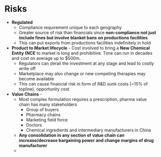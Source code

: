 # Risks
- **Regulated**
	- Compliance requirement unique to each geography
	- Greater source of risk than financials since **non-compliance not just include fines but involve blanket bans on productions facilities**
	- This can put exports from productions facilities indefinitely in hold
- **Product to Market lifecycle** - Cost involved to bring a **New Chemical Entity (NCE** to market is long and prohibitive. Time can run in decades and cost on average up to $500m. 
	- Regulators can derail the investment at any stage and lead to costly write off
	- Marketplace may also change or new competing therapies may become available
	- This can cause financial risk in form of R&D sunk costs (~15% of topline), opportunity cost
- **Value Chains** - 
	- Most complex formulation requires a prescription, pharma value chain has many stakeholders
		- Group of buyers
		- Pharmacy chains
		- Marketing field force
		- Doctors
		- Chemical ingredients and intermediary manufacturers in China
	- **Any consolidation in any section of value chain can increase/decrease bargaining power and change margins of drug manufacturer**
	- 


<!--stackedit_data:
eyJoaXN0b3J5IjpbMzM5OTM5Mzg4LDIxMzMwODg0NDQsLTQzNj
YzMTI1Nl19
-->